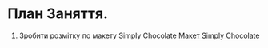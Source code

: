 # План Заняття.

1. Зробити розмітку по макету Simply Chocolate
   [Макет Simply Chocolate](<https://www.figma.com/design/mq0E4fXcPR0j3x989YJoTG/Simply-Chocolate-v1.0.0-(Copy)?node-id=5701-1481&t=rdfUuL6LUvfi4MfI-1>)
